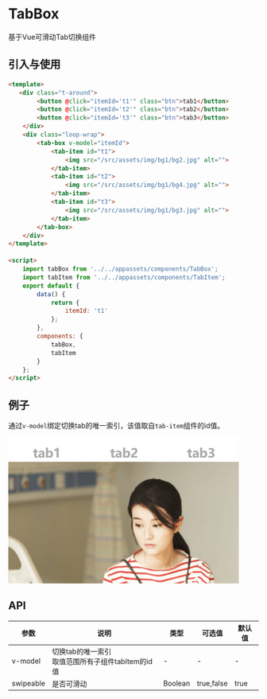 # TabBox

基于Vue可滑动Tab切换组件

## 引入与使用

```html
<template>
   <div class="t-around">
        <button @click="itemId='t1'" class="btn">tab1</button>
        <button @click="itemId='t2'" class="btn">tab2</button>
        <button @click="itemId='t3'" class="btn">tab3</button>
    </div>
    <div class="loop-wrap">
        <tab-box v-model="itemId">
            <tab-item id="t1">
                <img src="/src/assets/img/bg1/bg2.jpg" alt="">
            </tab-item>
            <tab-item id="t2">
                <img src="/src/assets/img/bg1/bg4.jpg" alt="">
            </tab-item>
            <tab-item id="t3">
                <img src="/src/assets/img/bg1/bg3.jpg" alt="">
            </tab-item>
        </tab-box>
    </div>
</template>

<script>
    import tabBox from '../../appassets/components/TabBox';
    import tabItem from '../../appassets/components/TabItem';
    export default {
        data() {
            return {
                itemId: 't1'
            };
        },
        components: {
            tabBox,
            tabItem
        }
    };
</script>
```

## 例子

通过`v-model`绑定切换tab的唯一索引，该值取自`tab-item`组件的id值。

![tab](../../assets/img/component/tabbox/tab.png)

## API

| 参数      | 说明                                                   | 类型    | 可选值     | 默认值 |
| --------- | ------------------------------------------------------ | ------- | ---------- | ------ |
| v-model   | 切换tab的唯一索引<br />取值范围所有子组件tabItem的id值 | -       | -          | -      |
| swipeable | 是否可滑动                                             | Boolean | true,false | true   |

